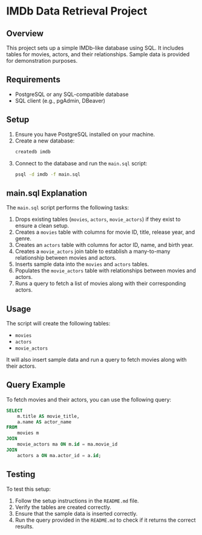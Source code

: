 # IMDb Data Retrieval Project

## Overview

This project sets up a simple IMDb-like database using SQL. It includes tables for movies, actors, and their relationships. Sample data is provided for demonstration purposes.

## Requirements

- PostgreSQL or any SQL-compatible database
- SQL client (e.g., pgAdmin, DBeaver)

## Setup

1. Ensure you have PostgreSQL installed on your machine.
2. Create a new database:
    ```sh
    createdb imdb

    ```
3. Connect to the database and run the `main.sql` script:
    ```sh
    psql -d imdb -f main.sql

    ```
## main.sql Explanation

The `main.sql` script performs the following tasks:

1. Drops existing tables (`movies`, `actors`, `movie_actors`) if they exist to ensure a clean setup.
2. Creates a `movies` table with columns for movie ID, title, release year, and genre.
3. Creates an `actors` table with columns for actor ID, name, and birth year.
4. Creates a `movie_actors` join table to establish a many-to-many relationship between movies and actors.
5. Inserts sample data into the `movies` and `actors` tables.
6. Populates the `movie_actors` table with relationships between movies and actors.
7. Runs a query to fetch a list of movies along with their corresponding actors.

## Usage

The script will create the following tables:
- `movies`
- `actors`
- `movie_actors`

It will also insert sample data and run a query to fetch movies along with their actors.

## Query Example

To fetch movies and their actors, you can use the following query:

```sql
SELECT 
    m.title AS movie_title,
    a.name AS actor_name
FROM 
    movies m
JOIN 
    movie_actors ma ON m.id = ma.movie_id
JOIN 
    actors a ON ma.actor_id = a.id;

```
## Testing

To test this setup:
1. Follow the setup instructions in the `README.md` file.
2. Verify the tables are created correctly.
3. Ensure that the sample data is inserted correctly.
4. Run the query provided in the `README.md` to check if it returns the correct results.


